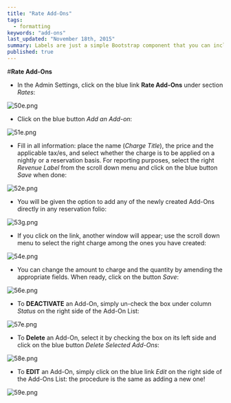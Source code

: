 ```yaml
---
title: "Rate Add-Ons"
tags: 
  - formatting
keywords: "add-ons"
last_updated: "November 18th, 2015"
summary: Labels are just a simple Bootstrap component that you can include in your pages as needed. They represent one of many Bootstrap options you can include in your theme.
published: true
---
```





 

#**Rate Add-Ons**  


 - In the Admin Settings, click on the blue link **Rate Add-Ons** under section _Rates_:  

![50e.png]({{site.baseurl}}/images/50e.png)



 - Click on the blue button _Add an Add-on_:  
 
![51e.png]({{site.baseurl}}/images/51e.png)

 
 - Fill in all information: place the name (_Charge Title_), the price and the applicable tax/es, and select whether the charge is to be applied on a nightly or a reservation basis. For reporting purposes, select the right _Revenue Label_ from the scroll down menu and click on the blue button _Save_ when done:  
 

![52e.png]({{site.baseurl}}/images/52e.png)




 - You will be given the option to add any of the newly created Add-Ons directly in any reservation folio:  
 
![53g.png]({{site.baseurl}}/images/53g.png)



 
 - If you click on the link, another window will appear; use the scroll down menu to select the right charge among the ones you have created: 

![54e.png]({{site.baseurl}}/images/54e.png)




- You can change the amount to charge and the quantity by amending the appropriate fields. When ready, click on the button _Save_: 

![56e.png]({{site.baseurl}}/images/56e.png)



- To **DEACTIVATE** an Add-On, simply un-check the box under column _Status_ on the right side of the Add-On List:  

![57e.png]({{site.baseurl}}/images/57e.png)



 - To **Delete** an Add-On, select it by checking the box on its left side and click on the blue button _Delete Selected Add-Ons_:  

![58e.png]({{site.baseurl}}/images/58e.png)



- To **EDIT** an Add-On, simply click on the blue link _Edit_ on the right side of the Add-Ons List: the procedure is the same as adding a new one!  

![59e.png]({{site.baseurl}}/images/59e.png)
